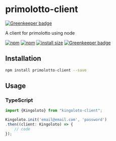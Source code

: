 # primolotto-client

[![Greenkeeper badge](https://badges.greenkeeper.io/rem42/primolotto-client.svg)](https://greenkeeper.io/)

A client for primolotto using node

[![npm](https://img.shields.io/npm/v/primolotto-client.svg)](https://www.npmjs.com/package/primolotto-client)
[![npm](https://img.shields.io/npm/dt/primolotto-client.svg)](https://www.npmjs.com/package/primolotto-client)
[![install size](https://packagephobia.now.sh/badge?p=primolotto-client)](https://packagephobia.now.sh/result?p=primolotto-client)
[![Greenkeeper badge](https://badges.greenkeeper.io/rem42/primolotto-client.svg)](https://greenkeeper.io/)

## Installation 
```sh
npm install primolotto-client --save
```
## Usage
### TypeScript

```typescript
import {Kingoloto} from "kingoloto-client";

Kingoloto.init('email@email.com', 'password')
.then((client: Kingoloto) => {
    // code
});
```
